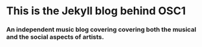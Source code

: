# This is the Jekyll blog behind OSC1
### An independent music blog covering covering both the musical and the social aspects of artists.
